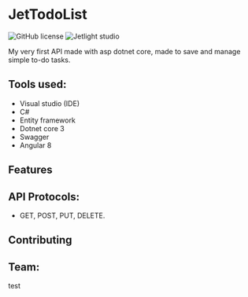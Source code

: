 # JetTodoList

![GitHub license](https://img.shields.io/github/license/oussamabonnor1/ASP.Net-Core-Web-API.svg)
![Jetlight studio](https://img.shields.io/badge/Made%20by-Jetlight%20studio-blue.svg?color=082544)

My very first API made with asp dotnet core, made to save and manage simple to-do tasks. 

## Tools used:
* Visual studio (IDE)
* C#
* Entity framework
* Dotnet core 3
* Swagger
* Angular 8

## Features


## API Protocols:
* GET, POST, PUT, DELETE.

## Contributing

## Team:
test
